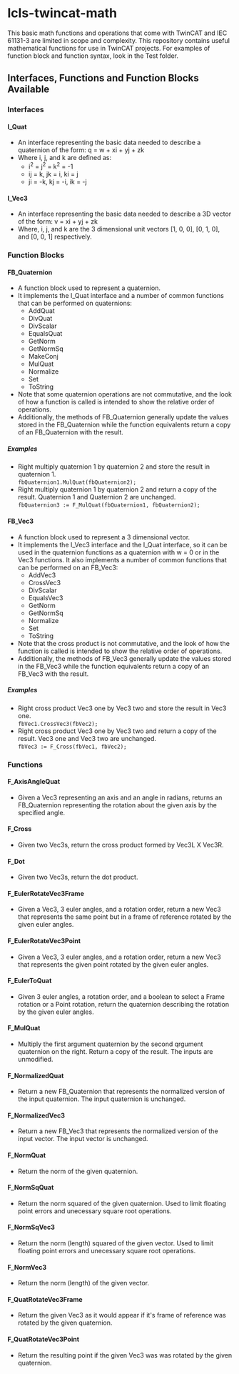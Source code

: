# lcls-twincat-math

This basic math functions and operations that come with TwinCAT and IEC 61131-3 are limited in scope and complexity.
This repository contains useful mathematical functions for use in TwinCAT projects.
For examples of function block and function syntax, look in the Test folder.

## Interfaces, Functions and Function Blocks Available
### Interfaces
#### I_Quat
- An interface representing the basic data needed to describe a quaternion of the form: q = w + xi + yj + zk
- Where i, j, and k are defined as:
  - i<sup>2</sup> = j<sup>2</sup> = k<sup>2</sup> = -1
  - ij = k, jk = i, ki = j
  - ji = -k, kj = -i, ik = -j
#### I_Vec3
- An interface representing the basic data needed to describe a 3D vector of the form: v = xi + yj + zk
- Where, i, j, and k are the 3 dimensional unit vectors [1, 0, 0], [0, 1, 0], and [0, 0, 1] respectively. 
### Function Blocks
#### FB_Quaternion
- A function block used to represent a quaternion.
- It implements the I_Quat interface and a number of common functions that can be performed on quaternions:
  - AddQuat
  - DivQuat
  - DivScalar
  - EqualsQuat
  - GetNorm
  - GetNormSq
  - MakeConj
  - MulQuat
  - Normalize
  - Set
  - ToString
- Note that some quaternion operations are not commutative, and the look of how a function is called is intended to show the relative order of operations.
- Additionally, the methods of FB_Quaternion generally update the values stored in the FB_Quaternion while the function equivalents return a copy of an FB_Quaternion with the result.
##### Examples
- Right multiply quaternion 1 by quaternion 2 and store the result in quaternion 1.<br>
`fbQuaternion1.MulQuat(fbQuaternion2);`  
- Right multiply quaternion 1 by quaternion 2 and return a copy of the result. Quaternion 1 and Quaternion 2 are unchanged.<br>
`fbQuaternion3 := F_MulQuat(fbQuaternion1, fbQuaternion2);`  
#### FB_Vec3
- A function block used to represent a 3 dimensional vector.
- It implements the I_Vec3 interface and the I_Quat interface, so it can be used in the quaternion functions as a quaternion with w = 0 or in the Vec3 functions. It also implements a number of common functions that can be performed on an FB_Vec3:
  - AddVec3
  - CrossVec3
  - DivScalar
  - EqualsVec3
  - GetNorm
  - GetNormSq
  - Normalize
  - Set
  - ToString
- Note that the cross product is not commutative, and the look of how the function is called is intended to show the relative order of operations.
- Additionally, the methods of FB_Vec3 generally update the values stored in the FB_Vec3 while the function equivalents return a copy of an FB_Vec3 with the result.
##### Examples
- Right cross product Vec3 one by Vec3 two and store the result in Vec3 one.<br>
`fbVec1.CrossVec3(fbVec2);`  
- Right cross product Vec3 one by Vec3 two and return a copy of the result. Vec3 one and Vec3 two are unchanged.<br>
`fbVec3 := F_Cross(fbVec1, fbVec2);`  
### Functions
#### F_AxisAngleQuat
- Given a Vec3 representing an axis and an angle in radians, returns an FB_Quaternion representing the rotation about the given axis by the specified angle.
#### F_Cross
- Given two Vec3s, return the cross product formed by Vec3L X Vec3R.
#### F_Dot
- Given two Vec3s, return the dot product.
#### F_EulerRotateVec3Frame
- Given a Vec3, 3 euler angles, and a rotation order, return a new Vec3 that represents the same point but in a frame of reference rotated by the given euler angles.
#### F_EulerRotateVec3Point
- Given a Vec3, 3 euler angles, and a rotation order, return a new Vec3 that represents the given point rotated by the given euler angles.
#### F_EulerToQuat
- Given 3 euler angles, a rotation order, and a boolean to select a Frame rotation or a Point rotation, return the quaternion describing the rotation by the given euler angles.
#### F_MulQuat
- Multiply the first argument quaternion by the second qrgument quaternion on the right. Return a copy of the result. The inputs are unmodified.
#### F_NormalizedQuat
- Return a new FB_Quaternion that represents the normalized version of the input quaternion. The input quaternion is unchanged.
#### F_NormalizedVec3
- Return a new FB_Vec3 that represents the normalized version of the input vector. The input vector is unchanged.
#### F_NormQuat
- Return the norm of the given quaternion.
#### F_NormSqQuat
- Return the norm squared of the given quaternion. Used to limit floating point errors and unecessary square root operations.
#### F_NormSqVec3
- Return the norm (length) squared of the given vector. Used to limit floating point errors and unecessary square root operations.
#### F_NormVec3
- Return the norm (length) of the given vector.
#### F_QuatRotateVec3Frame
- Return the given Vec3 as it would appear if it's frame of reference was rotated by the given quaternion.
#### F_QuatRotateVec3Point
- Return the resulting point if the given Vec3 was was rotated by the given quaternion.
